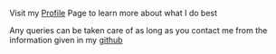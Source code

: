Visit my [Profile](https://muzikayisekhuzwayo.github.io/my-profile/) Page to learn more about what I do best

Any queries can be taken care of as long as you contact me from the information given in my [github](https://github.com/MuzikayiseKhuzwayo)
